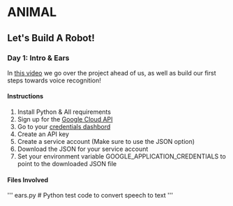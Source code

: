 # ANIMAL

## Let's Build A Robot!

### Day 1: Intro & Ears

In [this video](https://www.youtube.com/watch?v=2LWldC47DGA) we go over the
project ahead of us, as well as build our first steps towards voice recognition!

#### Instructions

1. Install Python & All requirements
2. Sign up for the [Google Cloud API](https://cloud.google.com/)
3. Go to your [credentials dashbord](https://console.cloud.google.com/apis/credentials)
4. Create an API key
5. Create a service account (Make sure to use the JSON option)
6. Download the JSON for your service account
7. Set your environment variable GOOGLE_APPLICATION_CREDENTIALS to point to the downloaded JSON file

#### Files Involved

'''
ears.py # Python test code to convert speech to  text
'''

